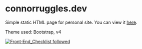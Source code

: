 # connorruggles.dev
Simple static HTML page for personal site. You can view it [here](https://connorruggles.dev).

Theme used: Bootstrap, v4

[![Front‑End_Checklist followed](https://img.shields.io/badge/Front‑End_Checklist-followed-brightgreen.svg)](https://github.com/thedaviddias/Front-End-Checklist/)

